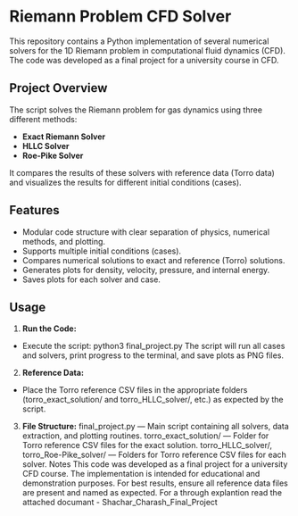 # Riemann Problem CFD Solver

This repository contains a Python implementation of several numerical solvers for the 1D Riemann problem in computational fluid dynamics (CFD). The code was developed as a final project for a university course in CFD.

## Project Overview

The script solves the Riemann problem for gas dynamics using three different methods:
- **Exact Riemann Solver**
- **HLLC Solver**
- **Roe-Pike Solver**

It compares the results of these solvers with reference data (Torro data) and visualizes the results for different initial conditions (cases).

## Features

- Modular code structure with clear separation of physics, numerical methods, and plotting.
- Supports multiple initial conditions (cases).
- Compares numerical solutions to exact and reference (Torro) solutions.
- Generates plots for density, velocity, pressure, and internal energy.
- Saves plots for each solver and case.

## Usage

1. **Run the Code:**  
- Execute the script: python3 final_project.py
  The script will run all cases and solvers, print progress to the terminal, and save plots as PNG files.
  
2. **Reference Data:**
- Place the Torro reference CSV files in the appropriate folders (torro_exact_solution/ and torro_HLLC_solver/, etc.) as expected by the script.

3. **File Structure:**
final_project.py — Main script containing all solvers, data extraction, and plotting routines.
torro_exact_solution/ — Folder for Torro reference CSV files for the exact solution.
torro_HLLC_solver/, torro_Roe-Pike_solver/ — Folders for Torro reference CSV files for each solver.
Notes
This code was developed as a final project for a university CFD course.
The implementation is intended for educational and demonstration purposes.
For best results, ensure all reference data files are present and named as expected.
For a through explantion read the attached documant - Shachar_Charash_Final_Project

